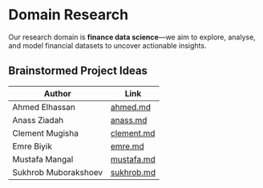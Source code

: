 # Domain Research

Our research domain is **finance data science**—we aim to explore, analyse, and model financial datasets to uncover actionable insights.

## Brainstormed Project Ideas

| Author | Link |
|--------|------|
| Ahmed Elhassan | [ahmed.md](ideas/ahmed.md) |
| Anass Ziadah   | [anass.md](ideas/anass.md) |
| Clement Mugisha| [clement.md](ideas/clement.md) |
| Emre Biyik     | [emre.md](ideas/emre.md) |
| Mustafa Mangal | [mustafa.md](ideas/mustafa.md) |
| Sukhrob Muborakshoev | [sukhrob.md](ideas/sukhrob.md) |

